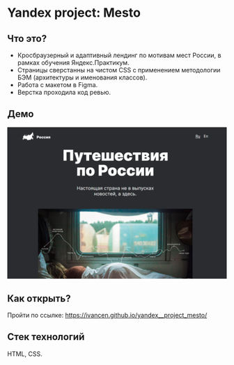 # Yandex project: Mesto
## Что это?
* Кросбраузерный и адаптивный лендинг по мотивам мест России, в рамках обучения Яндекс.Практикум.  
* Страницы сверстанны на чистом CSS с применением методологии БЭМ (архитектуры и именования классов).  
* Работа с макетом в Figma.  
* Верстка проходила код ревью.  

## Демо 
![Main page](https://github.com/IvanCen/yandex__project_mesto/blob/master/images/main_pic.png "Скрин главной страницы проекта Место")

## Как открыть?
Пройти по ссылке: https://ivancen.github.io/yandex__project_mesto/

## Стек технологий
HTML, CSS.


